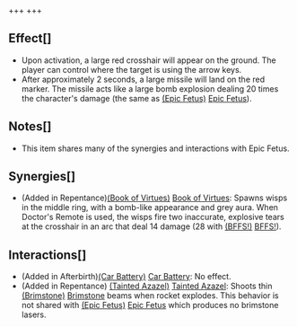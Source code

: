 +++
+++

Effect[]
--------


* Upon activation, a large red crosshair will appear on the ground. The player can control where the target is using the arrow keys.
* After approximately 2 seconds, a large missile will land on the red marker. The missile acts like a large bomb explosion dealing 20 times the character's damage (the same as [(Epic Fetus)](/wiki/Epic_Fetus "Epic Fetus") [Epic Fetus](/wiki/Epic_Fetus "Epic Fetus")).


Notes[]
-------


* This item shares many of the synergies and interactions with Epic Fetus.


Synergies[]
-----------


* (Added in Repentance)[(Book of Virtues)](/wiki/Book_of_Virtues "Book of Virtues") [Book of Virtues](/wiki/Book_of_Virtues "Book of Virtues"): Spawns wisps in the middle ring, with a bomb-like appearance and grey aura. When Doctor's Remote is used, the wisps fire two inaccurate, explosive tears at the crosshair in an arc that deal 14 damage (28 with [(BFFS!)](/wiki/BFFS! "BFFS!") [BFFS!](/wiki/BFFS! "BFFS!")).


Interactions[]
--------------


* (Added in Afterbirth)[(Car Battery)](/wiki/Car_Battery "Car Battery") [Car Battery](/wiki/Car_Battery "Car Battery"): No effect.
* (Added in Repentance) [(Tainted Azazel)](/wiki/Tainted_Azazel "Tainted Azazel") [Tainted Azazel](/wiki/Tainted_Azazel "Tainted Azazel"): Shoots thin [(Brimstone)](/wiki/Brimstone "Brimstone") [Brimstone](/wiki/Brimstone "Brimstone") beams when rocket explodes. This behavior is not shared with [(Epic Fetus)](/wiki/Epic_Fetus "Epic Fetus") [Epic Fetus](/wiki/Epic_Fetus "Epic Fetus") which produces no brimstone lasers.


